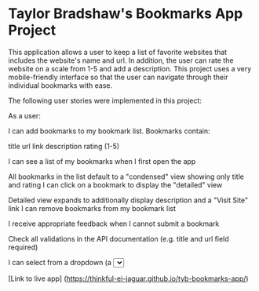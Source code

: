 # Taylor Bradshaw's Bookmarks App Project

This application allows a user to keep a list of favorite websites that includes the website's name and url. In addition, the user can rate the website on a scale from 1-5 and add a description. This project uses a very mobile-friendly interface so that the user can navigate through their individual bookmarks with ease.

The following user stories were implemented in this project:


As a user:

I can add bookmarks to my bookmark list. Bookmarks contain:

title
url link
description
rating (1-5)

I can see a list of my bookmarks when I first open the app

All bookmarks in the list default to a "condensed" view showing only title and rating
I can click on a bookmark to display the "detailed" view

Detailed view expands to additionally display description and a "Visit Site" link
I can remove bookmarks from my bookmark list

I receive appropriate feedback when I cannot submit a bookmark

Check all validations in the API documentation (e.g. title and url field required)

I can select from a dropdown (a <select> element) a "minimum rating" to filter the list by all bookmarks rated at or above the chosen selection

[Link to live app]
(https://thinkful-ei-jaguar.github.io/tyb-bookmarks-app/)
